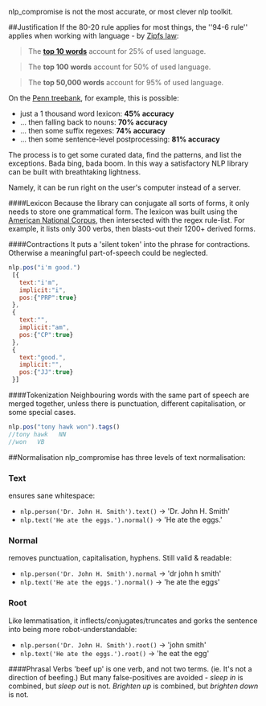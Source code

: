 nlp_compromise is not the most accurate, or most clever nlp toolkit.

##Justification
If the 80-20 rule applies for most things, the ''94-6 rule'' applies when working with language - by [Zipfs law](http://www.businessinsider.com/zipfs-law-and-the-most-common-words-in-english-2013-10):
>The **[top 10 words](http://www.businessinsider.com/zipfs-law-and-the-most-common-words-in-english-2013-10)** account for 25% of used language.

>The **top 100 words** account for 50% of used language.

>The **top 50,000 words** account for 95% of used language.

On the [Penn treebank](http://www.cis.upenn.edu/~treebank/), for example, this is possible:

* just a 1 thousand word lexicon: **45% accuracy**
* ... then falling back to nouns: **70% accuracy**
* ... then some suffix regexes: **74% accuracy**
* ... then some sentence-level postprocessing: **81% accuracy**

The process is to get some curated data, find the patterns, and list the exceptions. Bada bing, bada boom.
In this way a satisfactory NLP library can be built with breathtaking lightness.

Namely, it can be run right on the user's computer instead of a server.

####Lexicon
Because the library can conjugate all sorts of forms, it only needs to store one grammatical form.
The lexicon was built using the [American National Corpus](http://www.americannationalcorpus.org/), then intersected with the regex rule-list. For example, it lists only 300 verbs, then blasts-out their 1200+ derived forms.

####Contractions
It puts a 'silent token' into the phrase for contractions. Otherwise a meaningful part-of-speech could be neglected.
```javascript
nlp.pos("i'm good.")
 [{
   text:"i'm",
   implicit:"i",
   pos:{"PRP":true}
 },
 {
   text:"",
   implicit:"am",
   pos:{"CP":true}
 },
 {
   text:"good.",
   implicit:"",
   pos:{"JJ":true}
 }]
```
####Tokenization
Neighbouring words with the same part of speech are merged together, unless there is punctuation, different capitalisation, or some special cases.
```javascript
nlp.pos("tony hawk won").tags()
//tony hawk   NN
//won   VB
```
<!-- To turn this off:
```javascript
nlp.pos("tony hawk won", {dont_combine:true}).tags()
//tony   NN
//hawk   NN
//won   VB
```-->


##Normalisation
nlp_compromise has three levels of text normalisation:
### Text
ensures sane whitespace:
* `nlp.person('Dr. John H. Smith').text()` -> 'Dr. John H. Smith'
* `nlp.text('He ate the eggs.').normal()` -> 'He ate the eggs.'
### Normal
removes punctuation, capitalisation, hyphens. Still valid & readable:
* `nlp.person('Dr. John H. Smith').normal` -> 'dr john h smith'
* `nlp.text('He ate the eggs.').normal()` -> 'he ate the eggs'
### Root
Like lemmatisation, it inflects/conjugates/truncates and gorks the sentence into being more robot-understandable:
* `nlp.person('Dr. John H. Smith').root()` -> 'john smith'
* `nlp.text('He ate the eggs.').root()` -> 'he eat the egg'

####Phrasal Verbs
'beef up' is one verb, and not two terms. (ie. It's not a direction of beefing.) But many false-positives are avoided - *sleep in* is combined, but *sleep out* is not. *Brighten up* is combined, but *brighten down* is not.
